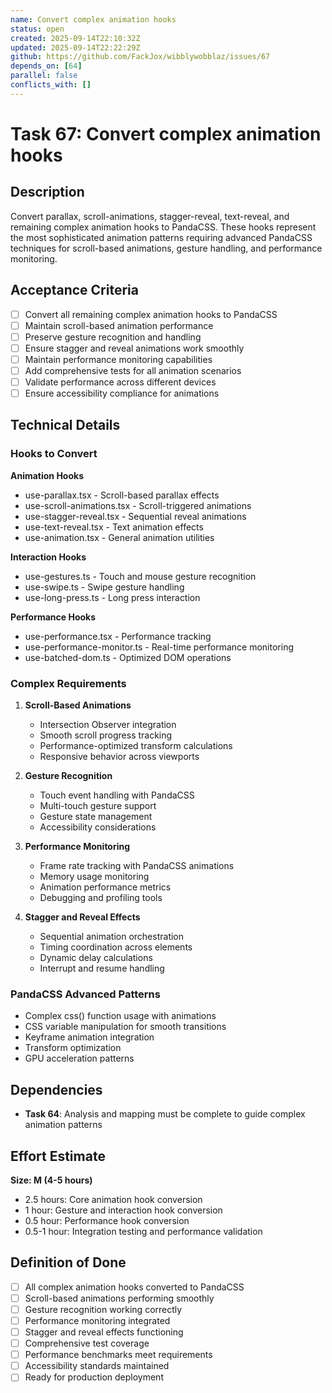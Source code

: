 ```yaml
---
name: Convert complex animation hooks
status: open
created: 2025-09-14T22:10:32Z
updated: 2025-09-14T22:22:29Z
github: https://github.com/FackJox/wibblywobblaz/issues/67
depends_on: [64]
parallel: false
conflicts_with: []
---
```


# Task 67: Convert complex animation hooks

## Description

Convert parallax, scroll-animations, stagger-reveal, text-reveal, and remaining complex animation hooks to PandaCSS. These hooks represent the most sophisticated animation patterns requiring advanced PandaCSS techniques for scroll-based animations, gesture handling, and performance monitoring.

## Acceptance Criteria

- [ ] Convert all remaining complex animation hooks to PandaCSS
- [ ] Maintain scroll-based animation performance
- [ ] Preserve gesture recognition and handling
- [ ] Ensure stagger and reveal animations work smoothly
- [ ] Maintain performance monitoring capabilities
- [ ] Add comprehensive tests for all animation scenarios
- [ ] Validate performance across different devices
- [ ] Ensure accessibility compliance for animations

## Technical Details

### Hooks to Convert

**Animation Hooks**
- use-parallax.tsx - Scroll-based parallax effects
- use-scroll-animations.tsx - Scroll-triggered animations
- use-stagger-reveal.tsx - Sequential reveal animations
- use-text-reveal.tsx - Text animation effects
- use-animation.tsx - General animation utilities

**Interaction Hooks**
- use-gestures.ts - Touch and mouse gesture recognition
- use-swipe.ts - Swipe gesture handling
- use-long-press.ts - Long press interaction

**Performance Hooks**
- use-performance.tsx - Performance tracking
- use-performance-monitor.ts - Real-time performance monitoring
- use-batched-dom.ts - Optimized DOM operations

### Complex Requirements

1. **Scroll-Based Animations**
   - Intersection Observer integration
   - Smooth scroll progress tracking
   - Performance-optimized transform calculations
   - Responsive behavior across viewports

2. **Gesture Recognition**
   - Touch event handling with PandaCSS
   - Multi-touch gesture support
   - Gesture state management
   - Accessibility considerations

3. **Performance Monitoring**
   - Frame rate tracking with PandaCSS animations
   - Memory usage monitoring
   - Animation performance metrics
   - Debugging and profiling tools

4. **Stagger and Reveal Effects**
   - Sequential animation orchestration
   - Timing coordination across elements
   - Dynamic delay calculations
   - Interrupt and resume handling

### PandaCSS Advanced Patterns
- Complex css() function usage with animations
- CSS variable manipulation for smooth transitions
- Keyframe animation integration
- Transform optimization
- GPU acceleration patterns

## Dependencies

- **Task 64**: Analysis and mapping must be complete to guide complex animation patterns

## Effort Estimate

**Size: M (4-5 hours)**

- 2.5 hours: Core animation hook conversion
- 1 hour: Gesture and interaction hook conversion
- 0.5 hour: Performance hook conversion
- 0.5-1 hour: Integration testing and performance validation

## Definition of Done

- [ ] All complex animation hooks converted to PandaCSS
- [ ] Scroll-based animations performing smoothly
- [ ] Gesture recognition working correctly
- [ ] Performance monitoring integrated
- [ ] Stagger and reveal effects functioning
- [ ] Comprehensive test coverage
- [ ] Performance benchmarks meet requirements
- [ ] Accessibility standards maintained
- [ ] Ready for production deployment
